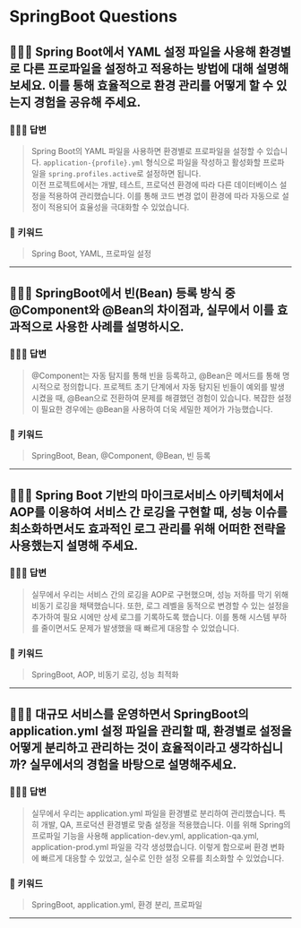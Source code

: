 # SpringBoot Questions

## 🤷🏻‍♂️ Spring Boot에서 YAML 설정 파일을 사용해 환경별로 다른 프로파일을 설정하고 적용하는 방법에 대해 설명해보세요. 이를 통해 효율적으로 환경 관리를 어떻게 할 수 있는지 경험을 공유해 주세요.

### 🙆🏻‍♂️ 답변
> Spring Boot의 YAML 파일을 사용하면 환경별로 프로파일을 설정할 수 있습니다. `application-{profile}.yml` 형식으로 파일을 작성하고 활성화할 프로파일을 `spring.profiles.active`로 설정하면 됩니다. <br>이전 프로젝트에서는 개발, 테스트, 프로덕션 환경에 따라 다른 데이터베이스 설정을 적용하여 관리했습니다. 이를 통해 코드 변경 없이 환경에 따라 자동으로 설정이 적용되어 효율성을 극대화할 수 있었습니다. 

### 🔑 키워드
> Spring Boot, YAML, 프로파일 설정

<hr>

## 🤷🏻‍♂️ SpringBoot에서 빈(Bean) 등록 방식 중 @Component와 @Bean의 차이점과, 실무에서 이를 효과적으로 사용한 사례를 설명하시오.

### 🙆🏻‍♂️ 답변
> @Component는 자동 탐지를 통해 빈을 등록하고, @Bean은 메서드를 통해 명시적으로 정의합니다. 프로젝트 초기 단계에서 자동 탐지된 빈들이 예외를 발생시켰을 때, @Bean으로 전환하여 문제를 해결했던 경험이 있습니다. 복잡한 설정이 필요한 경우에는 @Bean을 사용하여 더욱 세밀한 제어가 가능했습니다.

### 🔑 키워드
> SpringBoot, Bean, @Component, @Bean, 빈 등록

<hr>

## 🤷🏻‍♂️ Spring Boot 기반의 마이크로서비스 아키텍처에서 AOP를 이용하여 서비스 간 로깅을 구현할 때, 성능 이슈를 최소화하면서도 효과적인 로그 관리를 위해 어떠한 전략을 사용했는지 설명해 주세요.

### 🙆🏻‍♂️ 답변
> 실무에서 우리는 서비스 간의 로깅을 AOP로 구현했으며, 성능 저하를 막기 위해 비동기 로깅을 채택했습니다. 또한, 로그 레벨을 동적으로 변경할 수 있는 설정을 추가하여 필요 시에만 상세 로그를 기록하도록 했습니다. 이를 통해 시스템 부하를 줄이면서도 문제가 발생했을 때 빠르게 대응할 수 있었습니다.

### 🔑 키워드
> SpringBoot, AOP, 비동기 로깅, 성능 최적화

<hr>

## 🤷🏻‍♂️ 대규모 서비스를 운영하면서 SpringBoot의 application.yml 설정 파일을 관리할 때, 환경별로 설정을 어떻게 분리하고 관리하는 것이 효율적이라고 생각하십니까? 실무에서의 경험을 바탕으로 설명해주세요.

### 🙆🏻‍♂️ 답변
> 실무에서 우리는 application.yml 파일을 환경별로 분리하여 관리했습니다. 특히 개발, QA, 프로덕션 환경별로 맞춤 설정을 적용했습니다. 이를 위해 Spring의 프로파일 기능을 사용해 application-dev.yml, application-qa.yml, application-prod.yml 파일을 각각 생성했습니다. 이렇게 함으로써 환경 변화에 빠르게 대응할 수 있었고, 실수로 인한 설정 오류를 최소화할 수 있었습니다.
### 🔑 키워드
> SpringBoot, application.yml, 환경 분리, 프로파일

<hr>

